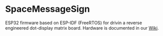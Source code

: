 # SpaceMessageSign

ESP32 firmware based on ESP-IDF (FreeRTOS) for drivin a reverse engineered dot-display matrix board. Hardware is documented in our 
[Wiki](https://wiki.vspace.one/doku.php?id=projekte:dotdisplay).
